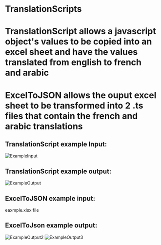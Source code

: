 # TranslationScripts
# TranslationScript allows a javascript object's values to be copied into an excel sheet and have the values translated from english to french and arabic 
# ExcelToJSON allows the ouput excel sheet to be transformed into 2 .ts files that contain the french and arabic translations
## TranslationScript example Input: 
![ExampleInput](https://github.com/joebasset/TranslationScripts/assets/131170986/9d7babd8-d557-484f-99f6-6e78c5d5ae10)
## TranslationScript example output:
![ExampleOutput](https://github.com/joebasset/TranslationScripts/assets/131170986/5ca13bb6-6c97-459b-beb3-7faa09374f5f)

## ExcelToJSON example input:
eaxmple.xlsx file
## ExcelToJson example output:
![ExampleOutput2](https://github.com/joebasset/TranslationScripts/assets/131170986/f17fc60a-6ff3-4cee-8250-c59fba5b8ee9)
![ExampleOutput3](https://github.com/joebasset/TranslationScripts/assets/131170986/8d32258a-a195-4c28-96cd-3862d4255908)
